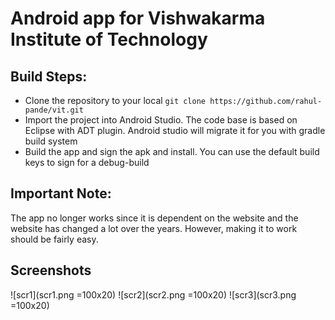 # Android app for Vishwakarma Institute of Technology

## Build Steps:
* Clone the repository to your local 
  `git clone https://github.com/rahul-pande/vit.git`
* Import the project into Android Studio. The code base is based on Eclipse with ADT plugin. Android studio will migrate it for you with gradle build system
* Build the app and sign the apk and install. You can use the default build keys to sign for a debug-build

## Important Note:
The app no longer works since it is dependent on the website and the website has changed a lot over the years. However, making it to work should be fairly easy.

## Screenshots

![scr1](scr1.png =100x20)
![scr2](scr2.png =100x20)
![scr3](scr3.png =100x20)
